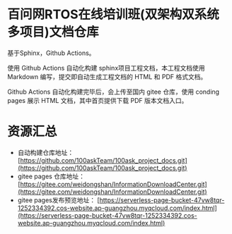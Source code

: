 # 百问网RTOS在线培训班(双架构双系统多项目)文档仓库
基于Sphinx，Github Actions。

使用 Github Actions 自动化构建 sphinx项目工程文档，本工程文档使用 Markdown 编写，提交即自动生成工程文档的 HTML 和 PDF 格式文档。

Github Actions 自动化构建完毕后，会上传至国内 gitee 仓库，使用 conding pages 展示 HTML 文档，其中首页提供下载 PDF 版本文档入口。

# 资源汇总

- 自动构建仓库地址：[https://github.com/100askTeam/100ask_project_docs.git](https://github.com/100askTeam/100ask_project_docs.git)
- gitee pages 仓库地址：[https://gitee.com/weidongshan/InformationDownloadCenter.git](https://gitee.com/weidongshan/InformationDownloadCenter.git)
- gitee pages发布预览地址： [https://serverless-page-bucket-47vw8tqr-1252334392.cos-website.ap-guangzhou.myqcloud.com/index.html](https://serverless-page-bucket-47vw8tqr-1252334392.cos-website.ap-guangzhou.myqcloud.com/index.html)




